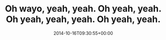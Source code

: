 ---
retweeted: false
source: <a href="http://twitter.com" rel="nofollow">Twitter Web Client</a>
entities:
  hashtags: []
  symbols: []
  user_mentions: []
  urls: []
display_text_range:
- '0'
- '93'
favorite_count: '0'
id_str: '522681082907746304'
truncated: false
retweet_count: '0'
id: '522681082907746304'
created_at: Thu Oct 16 09:30:55 +0000 2014
favorited: false
full_text: |-
  Oh wayo, yeah, yeah.
  Oh yeah, yeah.
  Oh yeah, yeah, yeah.
  Oh yeah, yeah.

  Bester Refrain ever.
lang: en
tags:
- pesos/twitter
date: '2014-10-16T09:30:55+00:00'
src: https://twitter.com/bascht/status/522681082907746304
original_url: https://twitter.com/bascht/status/522681082907746304
type: twitter_tweet
text: |-
  Oh wayo, yeah, yeah.
  Oh yeah, yeah.
  Oh yeah, yeah, yeah.
  Oh yeah, yeah.

  Bester Refrain ever.
title: |-
  Oh wayo, yeah, yeah.
  Oh yeah, yeah.
  Oh yeah, yeah, yeah.
  Oh yeah, yeah.

---